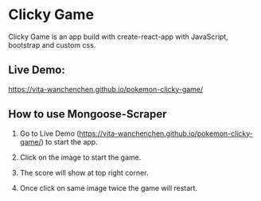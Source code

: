 # Clicky Game

Clicky Game is an app build with create-react-app with JavaScript, bootstrap and custom css.

## Live Demo: 

https://vita-wanchenchen.github.io/pokemon-clicky-game/

## How to use Mongoose-Scraper

1. Go to Live Demo (https://vita-wanchenchen.github.io/pokemon-clicky-game/) to start the app.

2. Click on the image to start the game.

3. The score will show at top right corner.

4. Once click on same image twice the game will restart.